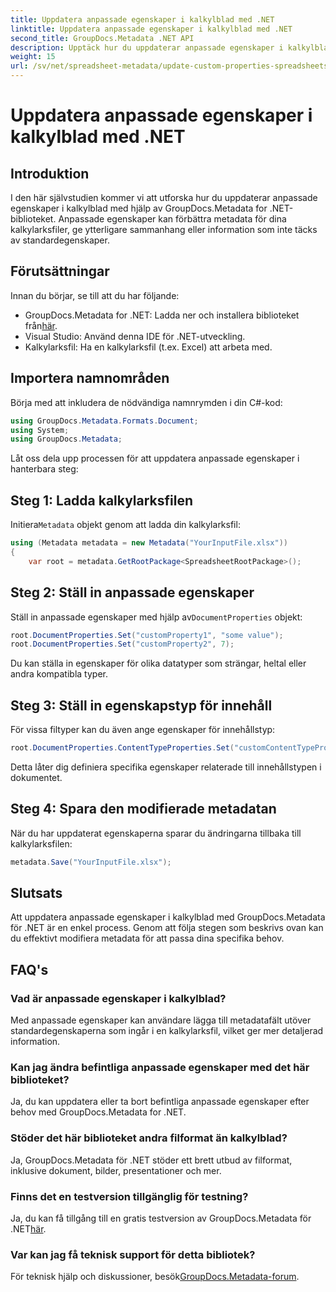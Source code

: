 ```yaml
---
title: Uppdatera anpassade egenskaper i kalkylblad med .NET
linktitle: Uppdatera anpassade egenskaper i kalkylblad med .NET
second_title: GroupDocs.Metadata .NET API
description: Upptäck hur du uppdaterar anpassade egenskaper i kalkylblad med GroupDocs.Metadata for .NET. Denna handledning förbättrar dina metadatahanteringsfärdigheter effektivt.
weight: 15
url: /sv/net/spreadsheet-metadata/update-custom-properties-spreadsheets/
---
```


# Uppdatera anpassade egenskaper i kalkylblad med .NET

## Introduktion
I den här självstudien kommer vi att utforska hur du uppdaterar anpassade egenskaper i kalkylblad med hjälp av GroupDocs.Metadata for .NET-biblioteket. Anpassade egenskaper kan förbättra metadata för dina kalkylarksfiler, ge ytterligare sammanhang eller information som inte täcks av standardegenskaper.
## Förutsättningar
Innan du börjar, se till att du har följande:
- GroupDocs.Metadata for .NET: Ladda ner och installera biblioteket från[här](https://releases.groupdocs.com/metadata/net/).
- Visual Studio: Använd denna IDE för .NET-utveckling.
- Kalkylarksfil: Ha en kalkylarksfil (t.ex. Excel) att arbeta med.

## Importera namnområden
Börja med att inkludera de nödvändiga namnrymden i din C#-kod:
```csharp
using GroupDocs.Metadata.Formats.Document;
using System;
using GroupDocs.Metadata;
```

Låt oss dela upp processen för att uppdatera anpassade egenskaper i hanterbara steg:
## Steg 1: Ladda kalkylarksfilen
 Initiera`Metadata` objekt genom att ladda din kalkylarksfil:
```csharp
using (Metadata metadata = new Metadata("YourInputFile.xlsx"))
{
    var root = metadata.GetRootPackage<SpreadsheetRootPackage>();
```
## Steg 2: Ställ in anpassade egenskaper
 Ställ in anpassade egenskaper med hjälp av`DocumentProperties` objekt:
```csharp
root.DocumentProperties.Set("customProperty1", "some value");
root.DocumentProperties.Set("customProperty2", 7);
```
Du kan ställa in egenskaper för olika datatyper som strängar, heltal eller andra kompatibla typer.
## Steg 3: Ställ in egenskapstyp för innehåll
För vissa filtyper kan du även ange egenskaper för innehållstyp:
```csharp
root.DocumentProperties.ContentTypeProperties.Set("customContentTypeProperty", "custom value");
```
Detta låter dig definiera specifika egenskaper relaterade till innehållstypen i dokumentet.
## Steg 4: Spara den modifierade metadatan
När du har uppdaterat egenskaperna sparar du ändringarna tillbaka till kalkylarksfilen:
```csharp
metadata.Save("YourInputFile.xlsx");
```

## Slutsats
Att uppdatera anpassade egenskaper i kalkylblad med GroupDocs.Metadata för .NET är en enkel process. Genom att följa stegen som beskrivs ovan kan du effektivt modifiera metadata för att passa dina specifika behov.

## FAQ's
### Vad är anpassade egenskaper i kalkylblad?
Med anpassade egenskaper kan användare lägga till metadatafält utöver standardegenskaperna som ingår i en kalkylarksfil, vilket ger mer detaljerad information.
### Kan jag ändra befintliga anpassade egenskaper med det här biblioteket?
Ja, du kan uppdatera eller ta bort befintliga anpassade egenskaper efter behov med GroupDocs.Metadata for .NET.
### Stöder det här biblioteket andra filformat än kalkylblad?
Ja, GroupDocs.Metadata för .NET stöder ett brett utbud av filformat, inklusive dokument, bilder, presentationer och mer.
### Finns det en testversion tillgänglig för testning?
 Ja, du kan få tillgång till en gratis testversion av GroupDocs.Metadata för .NET[här](https://releases.groupdocs.com/).
### Var kan jag få teknisk support för detta bibliotek?
 För teknisk hjälp och diskussioner, besök[GroupDocs.Metadata-forum](https://forum.groupdocs.com/c/metadata/14).